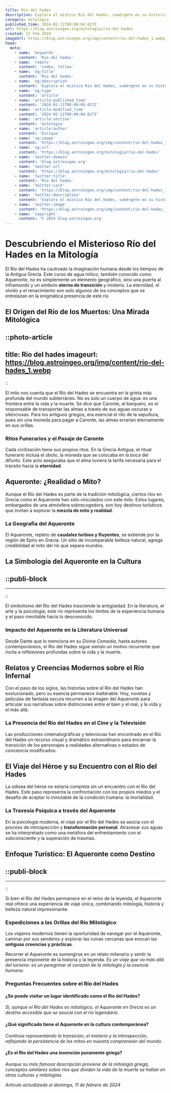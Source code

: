 ```yaml
---
title: Rio del hades
description: Explora el místico Río del Hades, sumérgete en su historia y mitos eternos. Aventura y misterio se unen en este legendario paraje.
category: mitologia
published_time: 2024-02-11T08:00:04.027Z
url: https://blog.astroingeo.org/mitologia/rio-del-hades
created: 11 Feb 2024
imageUrl: https://blog.astroingeo.org/img/content/rio-del-hades_1.webp
head:
  meta:
    - name: 'keywords'
      content: 'Rio del hades'
    - name: 'robots'
      content: 'index, follow'
    - name: 'og:title'
      content: 'Rio del hades'
    - name: 'og:description'
      content: 'Explora el místico Río del Hades, sumérgete en su historia y mitos eternos. Aventura y misterio se unen en este legendario paraje.'
    - name: 'og:type'
      content: 'article'
    - name: 'article:published_time'
      content: '2024-02-11T08:00:04.027Z'
    - name: 'article:modified_time'
      content: '2024-02-11T08:00:04.027Z'
    - name: 'article:section'
      content: 'mitologia'
    - name: 'article:author'
      content: 'Enrique'
    - name: 'og:image'
      content: 'https://blog.astroingeo.org/img/content/rio-del-hades_1.webp'
    - name: 'og:url'
      content: 'https://blog.astroingeo.org/mitologia/rio-del-hades'
    - name: 'twitter:domain'
      content: 'blog.astroingeo.org'
    - name: 'twitter:url'
      content: 'https://blog.astroingeo.org/mitologia/rio-del-hades'
    - name: 'twitter:title'
      content: 'Rio del hades'
    - name: 'twitter:card'
      content: 'https://blog.astroingeo.org/img/content/rio-del-hades_1.webp'
    - name: 'twitter:description'
      content: 'Explora el místico Río del Hades, sumérgete en su historia y mitos eternos. Aventura y misterio se unen en este legendario paraje.'
    - name: 'twitter:image'
      content: 'https://blog.astroingeo.org/img/content/rio-del-hades_1.webp'
    - name: 'copyright'
      content: '© 2024 blog.astroingeo.org'
---
```

# Descubriendo el Misterioso Río del Hades en la Mitología

El Río del Hades ha cautivado la imaginación humana desde los tiempos de la Antigua Grecia. Este curso de agua mítico, también conocido como Aqueronte, no es simplemente un elemento geográfico, sino una puerta al inframundo y un símbolo **eterno de transición** y misterio. La eternidad, el olvido y el renacimiento son solo algunos de los conceptos que se entrelazan en la enigmática presencia de este río.

## El Origen del Río de los Muertos: Una Mirada Mitológica


::photo-article
---
title: Rio del hades
imageurl: https://blog.astroingeo.org/img/content/rio-del-hades_1.webp
---
::


El mito nos cuenta que el Río del Hades se encuentra en la grieta más profunda del mundo subterráneo. No es solo un cuerpo de agua: es una frontera entre la vida y la muerte. Se dice que Caronte, el barquero, es el responsable de transportar las almas a través de sus aguas oscuras y silenciosas. Para los antiguos griegos, era esencial el rito de la sepultura, pues sin una moneda para pagar a Caronte, las almas errarían eternamente en sus orillas.

### Ritos Funerarios y el Pasaje de Caronte

Cada civilización tiene sus propios ritos. En la Grecia Antigua, el ritual funerario incluía el obolo, la moneda que se colocaba en la boca del difunto. Este acto aseguraba que el alma tuviera la tarifa necesaria para el tránsito hacia la **eternidad**.

## Aqueronte: ¿Realidad o Mito?

Aunque el Río del Hades es parte de la tradición mitológica, ciertos ríos en Grecia como el Aqueronte han sido vinculados con este mito. Estos lugares, embargados de una atmósfera sobrecogedora, son hoy destinos turísticos que invitan a explorar la **mezcla de mito y realidad**.

### La Geografía del Aqueronte

El Aqueronte, repleto de **caudales turbios y fluyentes**, se extiende por la región de Epiro en Grecia. Un sitio de incomparable belleza natural, agrega credibilidad al mito del río que separa mundos.

## La Simbología del Aqueronte en la Cultura


  ::publi-block
  ---
  ---
  ::
  
  
El simbolismo del Río del Hades trasciende la antigüedad. En la literatura, el arte y la psicología, este río representa los límites de la experiencia humana y el paso inevitable hacia lo desconocido. 

### Impacto del Aqueronte en la Literatura Universal

Desde Dante que lo menciona en su *Divina Comedia*, hasta autores contemporáneos, el Río del Hades sigue siendo un motivo recurrente que incita a reflexiones profundas sobre la vida y la muerte.

## Relatos y Creencias Modernos sobre el Río Infernal

Con el paso de los siglos, las historias sobre el Río del Hades han evolucionado, pero su esencia permanece inalterable. Hoy, novelas y películas de fantasía oscura recurren a la imagen del Aqueronte para articular sus narrativas sobre distinciones entre el bien y el mal, y la vida y el más allá.

### La Presencia del Río del Hades en el Cine y la Televisión

Las producciones cinematográficas y televisivas han encontrado en el Río del Hades un recurso visual y dramático extraordinario para encarnar la transición de los personajes a realidades alternativas o estados de conciencia modificados.

## El Viaje del Héroe y su Encuentro con el Río del Hades

La odisea del héroe no estaría completa sin un encuentro con el Río del Hades. Este paso representa la confrontación con los propios miedos y el desafío de aceptar lo inmutable de la condición humana: la mortalidad.

### La Travesía Psíquica a través del Aqueronte

En la psicología moderna, el viaje por el Río del Hades se asocia con el proceso de introspección y **transformación personal**. Atravesar sus aguas se ha interpretado como una metáfora del enfrentamiento con el subconsciente y la superación de traumas.

## Enfoque Turístico: El Aqueronte como Destino


  ::publi-block
  ---
  ---
  ::
  
  
Si bien el Río del Hades permanece en el reino de la leyenda, el Aqueronte real ofrece una experiencia de viaje única, combinando mitología, historia y belleza natural impresionante.

### Expediciones a las Orillas del Río Mitológico

Los viajeros modernos tienen la oportunidad de navegar por el Aqueronte, caminar por sus senderos y explorar las ruinas cercanas que evocan las **antiguas creencias y prácticas**.

Recorrer el Aqueronte es sumergirse en un relato milenario y sentir la presencia imponente de la historia y la leyenda. *Es un viaje que va más allá del turismo: es un peregrinar al corazón de la mitología y la esencia humana.*

### Preguntas Frecuentes sobre el Río del Hades

#### ¿Se puede visitar un lugar identificado como el Río del Hades?
*Sí, aunque el Río del Hades es mitológico, el Aqueronte en Grecia es un destino accesible que se asocia con el río legendario.*

#### ¿Qué significado tiene el Aqueronte en la cultura contemporánea?
*Continúa representando la transición, el misterio y la introspección, reflejando la persistencia de los mitos en nuestra comprensión del mundo.*

#### ¿Es el Río del Hades una invención puramente griega?
*Aunque su más famosa descripción proviene de la mitología griega, conceptos similares sobre ríos que dividen la vida de la muerte se hallan en otras culturas y mitologías.*

_Artículo actualizado el domingo, 11 de febrero de 2024_